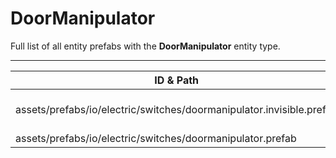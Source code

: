 # DoorManipulator
Full list of all <Badge type="warning" text="2"/> entity prefabs with the **DoorManipulator** entity type.

---
| ID & Path |
| --- |
| <a href="#3444518220"><Badge id="3444518220" type="tip" text="#"/></a> <Badge type="tip" text="3444518220"/> <br> assets/prefabs/io/electric/switches/doormanipulator.invisible.prefab |
| <a href="#3165678508"><Badge id="3165678508" type="tip" text="#"/></a> <Badge type="tip" text="3165678508"/> <br> assets/prefabs/io/electric/switches/doormanipulator.prefab |
